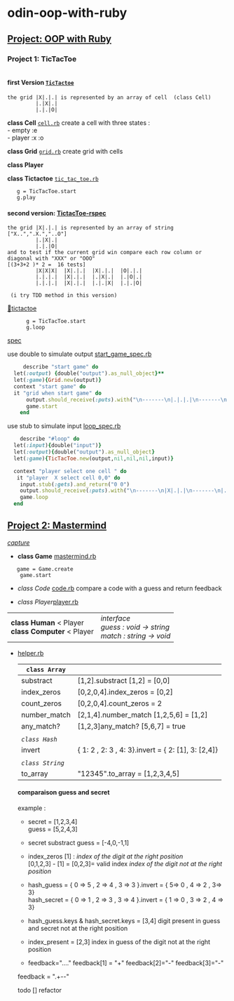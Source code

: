 # odin-oop-with-ruby

## [Project: OOP with Ruby](https://www.theodinproject.com/courses/ruby-programming/lessons/oop)

### Project 1: TicTacToe
```

```
####  first Version [`TicTactoe`](https://github.com/nxdf2015/odin-oop-with-ruby/tree/master/tic-tac-toe)
```
the grid |X|.|.| is represented by an array of cell  (class Cell)
         |.|X|.|  
         |.|.|O|
```

  **class Cell** [`cell.rb`](https://github.com/nxdf2015/odin-oop-with-ruby/blob/master/tic-tac-toe/cell.rb)
     create a cell with three states :   
      - empty   :e  
      - player   :x :o  



  **class Grid** [`grid.rb`](https://github.com/nxdf2015/odin-oop-with-ruby/blob/master/tic-tac-toe/grid.rb)
  create grid with cells  
  
**class Player**


  **class Tictactoe** [`tic_tac_toe.rb`](https://github.com/nxdf2015/odin-oop-with-ruby/blob/master/tic-tac-toe/tic_tac_toe.rb)     
   ```
      g = TicTacToe.start
      g.play
   ```

#### second version: [TictacToe-rspec](https://github.com/nxdf2015/odin-oop-with-ruby/tree/master/rspec)
```
the grid |X|.|.| is represented by an array of string ["X..",".X.","..O"]
         |.|X|.|  
         |.|.|O|
and to test if the current grid win compare each row column or diagonal with "XXX" or "OOO"     
[(3+3+2 )* 2 =  16 tests]
         |X|X|X|  |X|.|.|  |X|.|.|  |O|.|.|
         |.|.|.|  |X|.|.|  |.|X|.|  |.|O|.|
         |.|.|.|  |X|.|.|  |.|.|X|  |.|.|O|

 (i try TDD method in this version)    
 ```


[:file_folder:tictactoe](https://github.com/nxdf2015/odin-oop-with-ruby/tree/master/rspec/lib)
```
      g = TicTacToe.start
      g.loop
```
[spec](https://github.com/nxdf2015/odin-oop-with-ruby/tree/master/rspec/spec/tictactoe)   

use double to simulate output
[start_game_spec.rb](https://github.com/nxdf2015/odin-oop-with-ruby/blob/master/rspec/spec/tictactoe/start_game_spec.rb)

```ruby
     describe "start game" do
  let(:output) {double("output").as_null_object}**
  let(:game){Grid.new(output)}
  context "start game" do
  it "grid when start game" do
      output.should_receive(:puts).with("\n-------\n|.|.|.|\n-------\n|.|.|.|\n-------\n|.|.|.|\n-------\n")
      game.start
    end
```   

use  stub to simulate input  [loop_spec.rb](https://github.com/nxdf2015/odin-oop-with-ruby/blob/master/rspec/spec/tictactoe/loop_spec.rb)      

```ruby
    describe "#loop" do
  let(:input){double("input")}
  let(:output){double("output").as_null_object}
  let(:game){TicTacToe.new(output,nil,nil,nil,input)}

  context "player select one cell " do
   it "player  X select cell 0,0" do
    input.stub(:gets).and_return("0 0")
    output.should_receive(:puts).with("\n-------\n|X|.|.|\n-------\n|.|.|.|\n-------\n|.|.|.|\n-------\n")
    game.loop  
  end
  ```




## [Project 2: Mastermind](https://github.com/nxdf2015/odin-oop-with-ruby/tree/master/mastermind)
 [_capture_](https://github.com/nxdf2015/odin-oop-with-ruby/blob/master/mastermind/Capture.PNG)
 - **class Game** [mastermind.rb](https://github.com/nxdf2015/odin-oop-with-ruby/blob/master/mastermind/mastermind.rb)
```
   game = Game.create
    game.start
```

 - _class Code_ [code.rb](https://github.com/nxdf2015/odin-oop-with-ruby/tree/master/mastermind)
     compare a code with a guess and return feedback

  - _class Player_[player.rb](https://github.com/nxdf2015/odin-oop-with-ruby/blob/master/mastermind/player.rb)
   <table>
   <tr>
   <td>
    <b>class Human</b> < Player <br>
    <b>class Computer</b> < Player
   </td>
   <td>
   <em>interface<em> <br>       
   guess  : void -> string <br>   
   match : string -> void      
</td>
</tr>
</table>

  - [helper.rb](https://github.com/nxdf2015/odin-oop-with-ruby/blob/master/mastermind/helper.rb)         



    | `class Array` |                                |
    |---------------|--------------------------------|
    |   substract  |  [1,2].substract [1,2] = [0,0]  |
    |  index_zeros | [0,2,0,4].index_zeros = [0,2]  |
    | count_zeros |  [0,2,0,4].count_zeros  = 2  |
    | number_match|  [2,1,4].number_match [1,2,5,6]  = [1,2]|
    | any_match? |  [1,2,3]any_match? [5,6,7] = true|
    | ||
    | *`class Hash`* | |
    |invert | { 1: 2 , 2: 3 , 4: 3}.invert = { 2: [1], 3: [2,4]}|
    |   |   |
    | *`class String`* |       |
    |to_array | "12345".to_array = [1,2,3,4,5]|


    #### comparaison guess and secret    
    example :      
    + secret = [1,2,3,4]     
    guess = [5,2,4,3]    
    + secret substract guess  = [-4,0,-1,1]     
    + index_zeros [1] : _index of the digit  at the right position_      
     [0,1,2,3] - [1] = [0,2,3]= valid index  _index of the digit not at the right position_       
    + hash_guess  = { 0 => 5 , 2 => 4 , 3 => 3 }.invert = { 5=> 0 , 4 => 2 , 3=> 3}  
      hash_secret = { 0 => 1 , 2 => 3 , 3 => 4 }.invert = { 1 => 0 , 3 => 2 , 4 => 3}

    + hash_guess.keys & hash_secret.keys = [3,4]   digit present in guess and secret not at the right position   
    + index_present = [2,3]   index in guess of the digit not at the right position

    + feedback="...."
    feedback[1] = "+"
    feedback[2]="-" feedback[3]="-"

    feedback = ".+--"


    todo
    [] refactor
